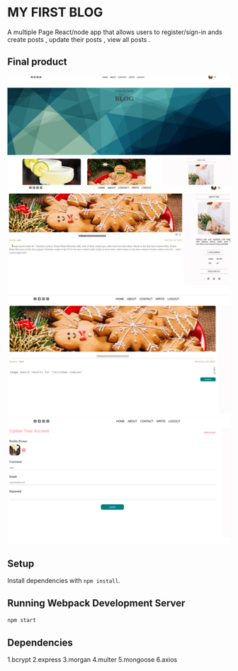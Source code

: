# MY FIRST BLOG
A multiple Page React/node app that allows users to register/sign-in ands create posts , update their posts , view all posts .

## Final product

!["home page"](https://github.com/sarasabet/Blog/blob/main/docs/homepage.png)
!["Single post](https://github.com/sarasabet/Blog/blob/main/docs/singlepost.png)
!["write a post](https://github.com/sarasabet/Blog/blob/main/docs/edit.png)
!["update profile](https://github.com/sarasabet/Blog/blob/main/docs/profile.png)

## Setup

Install dependencies with `npm install`.

## Running Webpack Development Server

```sh
npm start
```
## Dependencies
  1.bcrypt
  2.express
  3.morgan
  4.multer
  5.mongoose
  6.axios


